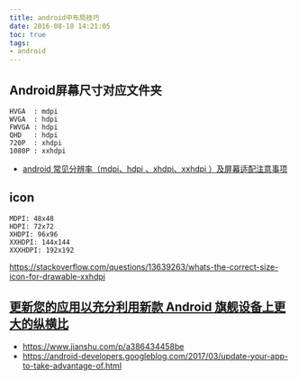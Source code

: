 ```yaml
---
title: android中布局技巧
date: 2016-08-18 14:21:05
toc: true
tags:
- android
---
```


## Android屏幕尺寸对应文件夹

```
HVGA  : mdpi
WVGA  : hdpi
FWVGA : hdpi
QHD   : hdpi
720P  : xhdpi
1080P : xxhdpi
```

- [android 常见分辨率（mdpi、hdpi 、xhdpi、xxhdpi ）及屏幕适配注意事项](http://blog.csdn.net/sarsscofy/article/details/9249397)

## icon
```
MDPI: 48x48
HDPI: 72x72
XHDPI: 96x96
XXHDPI: 144x144
XXXHDPI: 192x192
```
https://stackoverflow.com/questions/13639263/whats-the-correct-size-icon-for-drawable-xxhdpi

## [更新您的应用以充分利用新款 Android 旗舰设备上更大的纵横比](https://googledeveloperschina.blogspot.com/2017/04/android.html)
- https://www.jianshu.com/p/a386434458be
- https://android-developers.googleblog.com/2017/03/update-your-app-to-take-advantage-of.html